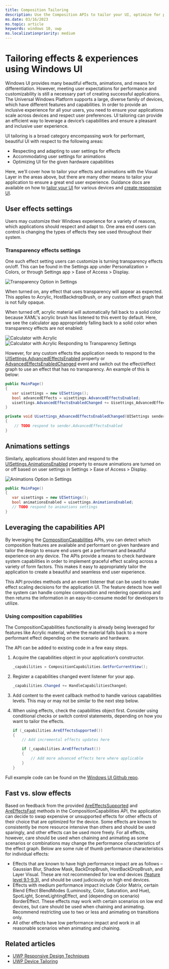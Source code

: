 ```yaml
---
title: Composition Tailoring
description: Use the Composition APIs to tailor your UI, optimize for performance, and accommodate user settings and device characteristics.
ms.date: 03/16/2023
ms.topic: article
keywords: windows 10, uwp
ms.localizationpriority: medium
---
```

# Tailoring effects & experiences using Windows UI

Windows UI provides many beautiful effects, animations, and means for differentiation. However, meeting user expectations for performance and customizability is still a necessary part of creating successful applications. The Universal Windows Platform supports a large, diverse family of devices, which have different features and capabilities. In order to provide an inclusive experience for all your users, you need to ensure your applications scale across devices and respect user preferences. UI tailoring can provide an efficient way to leverage a device’s capabilities and ensure a pleasant and inclusive user experience.

UI tailoring is a broad category encompassing work for performant, beautiful UI with respect to the following areas:

- Respecting and adapting to user settings for effects
- Accommodating user settings for animations
- Optimizing UI for the given hardware capabilities

Here, we'll cover how to tailor your effects and animations with the Visual Layer in the areas above, but there are many other means to tailor your application to ensure a great end user experience. Guidance docs are available on how to [tailor your UI](/windows/apps/design/layout/screen-sizes-and-breakpoints-for-responsive-design) for various devices and [create responsive UI](/windows/apps/design/layout/responsive-design).

## User effects settings

Users may customize their Windows experience for a variety of reasons, which applications should respect and adapt to. One area end users can control is changing the types of effects they see used throughout their system.

### Transparency effects settings

One such effect setting users can customize is turning transparency effects on/off. This can be found in the Settings app under Personalization > Colors, or through Settings app > Ease of Access > Display.

![Transparency Option in Settings](images/tailoring-transparency-setting.png)

When turned on, any effect that uses transparency will appear as expected. This applies to Acrylic, HostBackdropBrush, or any custom effect graph that is not fully opaque.

When turned off, acrylic material will automatically fall back to a solid color because XAML's acrylic brush has listened to this event by default. Here, we see the calculator app appropriately falling back to a solid color when transparency effects are not enabled:

![Calculator with Acrylic](images/tailoring-acrylic.png)
![Calculator with Acrylic Responding to Transparency Settings](images/tailoring-acrylic-fallback.png)

However, for any custom effects the application needs to respond to the [UISettings.AdvancedEffectsEnabled](/uwp/api/windows.ui.viewmanagement.uisettings.advancedeffectsenabled) property or [AdvancedEffectsEnabledChanged](/uwp/api/windows.ui.viewmanagement.uisettings.advancedeffectsenabledchanged) event and switch out the effect/effect graph to use an effect that has no transparency. An example of this is below:

```cs
public MainPage()
{
   var uisettings = new UISettings();
   bool advancedEffects = uisettings.AdvancedEffectsEnabled;
   uisettings.AdvancedEffectsEnabledChanged += Uisettings_AdvancedEffectsEnabledChanged;
}

private void Uisettings_AdvancedEffectsEnabledChanged(UISettings sender, object args)
{
    // TODO respond to sender.AdvancedEffectsEnabled
}
```

## Animations settings

Similarly, applications should listen and respond to the [UISettings.AnimationsEnabled](/uwp/api/windows.ui.viewmanagement.uisettings.animationsenabled) property to ensure animations are turned on or off based on user settings in Settings > Ease of Access > Display.

![Animations Option in Settings](images/tailoring-animations-setting.png)

```cs
public MainPage()
{
   var uisettings = new UISettings();
   bool animationsEnabled = uisettings.AnimationsEnabled;
   // TODO respond to animations settings
}

```

## Leveraging the capabilities API

By leveraging the [CompositionCapabilities](/uwp/api/windows.ui.composition.compositioncapabilities) APIs, you can detect which composition features are available and performant on given hardware and tailor the design to ensure end users get a performant and beautiful experience on any device. The APIs provide a means to check hardware system capabilities in order to implement graceful effect scaling across a variety of form factors. This makes it easy to appropriately tailor the application to create a beautiful and seamless end user experience.

This API provides methods and an event listener that can be used to make effect scaling decisions for the application UI. The feature detects how well the system can handle complex composition and rendering operations and then returns the information in an easy-to-consume model for developers to utilize.

### Using composition capabilities

The CompositionCapabilities functionality is already being leveraged for features like Acrylic material, where the material falls back to a more performant effect depending on the scenario and hardware.

The API can be added to existing code in a few easy steps.

1. Acquire the capabilities object in your application’s constructor.

    ```cs
    _capabilities = CompositionCapabilities.GetForCurrentView();
    ```

1. Register a capabilities changed event listener for your app.

    ```cs
    _capabilities.Changed += HandleCapabilitiesChanged;
    ```

1. Add content to the event callback method to handle various capabilities levels. This may or may not be similar to the next step below.
1. When using effects, check the capabilities object first. Consider using conditional checks or switch control statements, depending on how you want to tailor the effects.

    ```cs
    if (_capabilities.AreEffectsSupported())
    {
        // Add incremental effects updates here

        if (_capabilities.AreEffectsFast())
        {
            // Add more advanced effects here where applicable
        }
    }
    ```

Full example code can be found on the [Windows UI Github repo](https://github.com/microsoft/WindowsCompositionSamples/tree/master/SampleGallery/Samples/SDK%2015063/CompCapabilities).

## Fast vs. slow effects

Based on feedback from the provided [AreEffectsSupported](/uwp/api/windows.ui.composition.compositioncapabilities.areeffectssupported) and [AreEffectsFast](/uwp/api/windows.ui.composition.compositioncapabilities.areeffectsfast) methods in the CompositionCapabilities API, the application can decide to swap expensive or unsupported effects for other effects of their choice that are optimized for the device. Some effects are known to consistently be more resource intensive than others and should be used sparingly, and other effects can be used more freely. For all effects, however, care should be used when chaining and animating as some scenarios or combinations may change the performance characteristics of the effect graph. Below are some rule of thumb performance characteristics for individual effects:

- Effects that are known to have high performance impact are as follows – Gaussian Blur, Shadow Mask, BackDropBrush, HostBackDropBrush, and Layer Visual. These are not recommended for low end devices [(feature level 9.1-9.3)](/windows/desktop/direct3d11/overviews-direct3d-11-devices-downlevel-intro), and should be used judiciously on high end devices.
- Effects with medium performance impact include Color Matrix, certain Blend Effect BlendModes (Luminosity, Color, Saturation, and Hue), SpotLight, SceneLightingEffect, and (depending on scenario) BorderEffect. These effects may work with certain scenarios on low end devices, but care should be used when chaining and animating. Recommend restricting use to two or less and animating on transitions only.
- All other effects have low performance impact and work in all reasonable scenarios when animating and chaining.

## Related articles

- [UWP Responsive Design Techniques](/windows/apps/design/layout/responsive-design)
- [UWP Device Tailoring](/windows/apps/design/layout/screen-sizes-and-breakpoints-for-responsive-design)